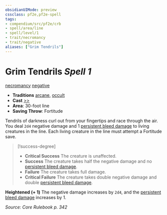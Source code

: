 ```yaml
---
obsidianUIMode: preview
cssclass: pf2e,pf2e-spell
tags:
- compendium/src/pf2e/crb
- spell/area/line
- spell/level/1
- trait/necromancy
- trait/negative
aliases: ["Grim Tendrils"]
---
```

# Grim Tendrils *Spell 1*   
[necromancy](necromancy.md "Necromancy School Trait")  [negative](negative.md "Negative Energy & Element Trait")  

- **Traditions** [arcane](arcane.md "Arcane Tradition Trait"), [occult](occult.md "Occult Tradition Trait")
- **Cast** [>>](chapter-9-playing-the-game.md#Actions "Two-Action") 
- **Area**: 30-foot line
- **Saving Throw**: Fortitude

Tendrils of darkness curl out from your fingertips and race through the air. You deal `2d4` negative damage and 1 [persistent bleed damage](conditions.md#Persistent%20Damage) to living creatures in the line. Each living creature in the line must attempt a Fortitude save.

> [!success-degree] 
> - **Critical Success** The creature is unaffected.
> - **Success** The creature takes half the negative damage and no [persistent bleed damage](conditions.md#Persistent%20Damage).
> - **Failure** The creature takes full damage.
> - **Critical Failure** The creature takes double negative damage and double [persistent bleed damage](conditions.md#Persistent%20Damage).

**Heightened (+ 1)** The negative damage increases by `2d4`, and the [persistent bleed damage](conditions.md#Persistent%20Damage) increases by 1.

*Source: Core Rulebook p. 342*